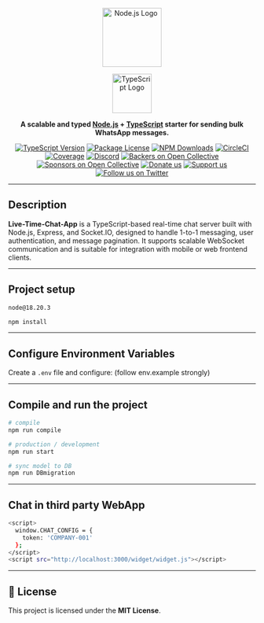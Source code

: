<p align="center">
  <a href="https://nodejs.org/" target="blank"><img src="https://nodejs.org/static/images/logo.svg" width="120" alt="Node.js Logo" /></a>
</p>

<p align="center">
  <a href="https://www.typescriptlang.org/" target="blank"><img src="https://raw.githubusercontent.com/remojansen/logo.ts/master/ts.png" width="80" alt="TypeScript Logo" /></a>
</p>

<p align="center"><b>A scalable and typed <a href="https://nodejs.org" target="_blank">Node.js</a> + <a href="https://www.typescriptlang.org/" target="_blank">TypeScript</a> starter for sending bulk WhatsApp messages.</b></p>

<p align="center">
  <a href="https://www.npmjs.com/package/typescript" target="_blank"><img src="https://img.shields.io/npm/v/typescript.svg" alt="TypeScript Version" /></a>
  <a href="https://www.npmjs.com/" target="_blank"><img src="https://img.shields.io/npm/l/node.svg" alt="Package License" /></a>
  <a href="https://www.npmjs.com/" target="_blank"><img src="https://img.shields.io/npm/dm/typescript.svg" alt="NPM Downloads" /></a>
  <a href="https://circleci.com/gh/nodejs/node" target="_blank"><img src="https://img.shields.io/circleci/build/github/nodejs/node/master" alt="CircleCI" /></a>
  <a href="https://coveralls.io/github/nodejs/node?branch=master" target="_blank"><img src="https://coveralls.io/repos/github/nodejs/node/badge.svg?branch=master#9" alt="Coverage" /></a>
  <a href="https://discord.gg/nodejs" target="_blank"><img src="https://img.shields.io/badge/discord-online-brightgreen.svg" alt="Discord"/></a>
  <a href="https://opencollective.com/node#backer" target="_blank"><img src="https://opencollective.com/node/backers/badge.svg" alt="Backers on Open Collective" /></a>
  <a href="https://opencollective.com/node#sponsor" target="_blank"><img src="https://opencollective.com/node/sponsors/badge.svg" alt="Sponsors on Open Collective" /></a>
  <a href="https://paypal.me/nodejs" target="_blank"><img src="https://img.shields.io/badge/Donate-PayPal-ff3f59.svg" alt="Donate us"/></a>
  <a href="https://opencollective.com/node#sponsor" target="_blank"><img src="https://img.shields.io/badge/Support%20us-Open%20Collective-41B883.svg" alt="Support us"></a>
  <a href="https://twitter.com/nodejs" target="_blank"><img src="https://img.shields.io/twitter/follow/nodejs.svg?style=social&label=Follow" alt="Follow us on Twitter"></a>
</p>

---

## Description

**Live-Time-Chat-App** is a TypeScript-based real-time chat server built with Node.js, Express, and Socket.IO, designed to handle 1-to-1 messaging, user authentication, and message pagination. It supports scalable WebSocket communication and is suitable for integration with mobile or web frontend clients.

---

## Project setup

```bash
node@18.20.3

npm install
```

---

## Configure Environment Variables
Create a `.env` file and configure: (follow env.example strongly)

---

## Compile and run the project
```bash
# compile
npm run compile

# production / development
npm run start

# sync model to DB
npm run DBmigration
```
---

## Chat in third party WebApp
```bash
<script>
  window.CHAT_CONFIG = {
    token: 'COMPANY-001'
  };
</script>
<script src="http://localhost:3000/widget/widget.js"></script>
```
---

## 📄 License

This project is licensed under the **MIT License**.